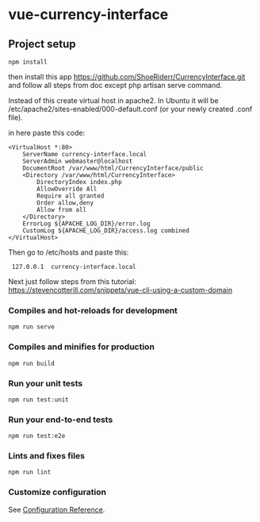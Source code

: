 # vue-currency-interface

## Project setup
```
npm install
```
then install this app https://github.com/ShoeRiderr/CurrencyInterface.git and follow all steps from doc except php artisan serve command.

Instead of this create virtual host in apache2. In Ubuntu it will be /etc/apache2/sites-enabled/000-default.conf (or your newly created .conf file).

in here paste this code:

```
<VirtualHost *:80>
    ServerName currency-interface.local
    ServerAdmin webmaster@localhost
    DocumentRoot /var/www/html/CurrencyInterface/public
    <Directory /var/www/html/CurrencyInterface>
        DirectoryIndex index.php
        AllowOverride All
        Require all granted
        Order allow,deny
        Allow from all
    </Directory>
    ErrorLog ${APACHE_LOG_DIR}/error.log
    CustomLog ${APACHE_LOG_DIR}/access.log combined
</VirtualHost>
```

Then go to /etc/hosts and paste this: 
```
 127.0.0.1  currency-interface.local 
```
Next just follow steps from this tutorial: https://stevencotterill.com/snippets/vue-cli-using-a-custom-domain

### Compiles and hot-reloads for development
```
npm run serve
```

### Compiles and minifies for production
```
npm run build
```

### Run your unit tests
```
npm run test:unit
```

### Run your end-to-end tests
```
npm run test:e2e
```

### Lints and fixes files
```
npm run lint
```

### Customize configuration
See [Configuration Reference](https://cli.vuejs.org/config/).
